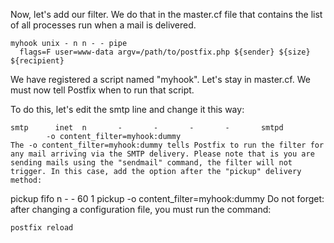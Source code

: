 Now, let's add our filter. We do that in the master.cf file that contains the list of all processes run when a mail is delivered.

```
myhook unix - n n - - pipe
  flags=F user=www-data argv=/path/to/postfix.php ${sender} ${size} ${recipient}
```

We have registered a script named "myhook".
Let's stay in master.cf. We must now tell Postfix when to run that script.

To do this, let's edit the smtp line and change it this way:

```
smtp      inet  n       -       -       -       -       smtpd
        -o content_filter=myhook:dummy
The -o content_filter=myhook:dummy tells Postfix to run the filter for any mail arriving via the SMTP delivery. Please note that is you are sending mails using the "sendmail" command, the filter will not trigger. In this case, add the option after the "pickup" delivery method:

```
pickup    fifo  n       -       -       60      1       pickup
    -o content_filter=myhook:dummy
Do not forget: after changing a configuration file, you must run the command:
```
postfix reload
```
